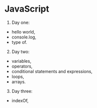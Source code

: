 # JavaScript

1. Day one:
  - hello world,
  - console.log,
  - type of.
2. Day two:
  - variables,
  - operators, 
  - conditional statements and expressions,
  - loops,
  - arrays.
  3. Day three:
  - indexOf,
